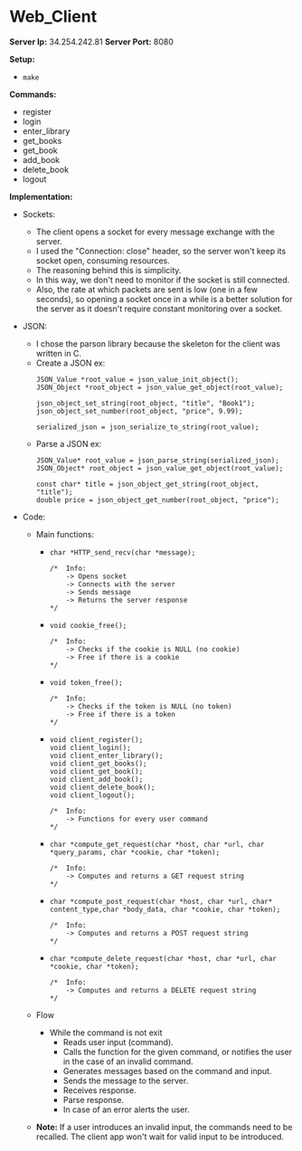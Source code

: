 # Web_Client

**Server Ip:** 34.254.242.81
**Server Port:** 8080

**Setup:**
-   ```
    make
    ```
    
**Commands:**
- register
- login
- enter_library
- get_books
- get_book
- add_book
- delete_book
- logout

**Implementation:**
- Sockets:
    - The client opens a socket for every message exchange with the server.
    - I used the "Connection: close" header, so the server won't keep its socket open, consuming resources.
    - The reasoning behind this is simplicity.
    - In this way, we don't need to monitor if the socket is still connected.
    - Also,  the rate at which packets are sent is low (one in a few seconds), so opening a socket once in a while is a better solution for the server as it doesn't require constant monitoring over a socket.

- JSON:
    - I chose the parson library because the skeleton for the client was written in C.
    - Create a JSON ex:
        ```
        JSON_Value *root_value = json_value_init_object();
        JSON_Object *root_object = json_value_get_object(root_value);

        json_object_set_string(root_object, "title", "Book1");
        json_object_set_number(root_object, "price", 9.99);

        serialized_json = json_serialize_to_string(root_value);
        ```
    - Parse a JSON ex:
        ```
        JSON_Value* root_value = json_parse_string(serialized_json);
        JSON_Object* root_object = json_value_get_object(root_value);

        const char* title = json_object_get_string(root_object, "title");
        double price = json_object_get_number(root_object, "price");
        ```

- Code:
    - Main functions:
        -   ```
            char *HTTP_send_recv(char *message);
            
            /*  Info:
                -> Opens socket 
                -> Connects with the server
                -> Sends message
                -> Returns the server response
            */
            ```
    
        -   ```
            void cookie_free();
            
            /*  Info:
                -> Checks if the cookie is NULL (no cookie)
                -> Free if there is a cookie
            */
            ```
        -   ```
            void token_free();
            
            /*  Info:
                -> Checks if the token is NULL (no token)
                -> Free if there is a token
            */
            ```
        -   ```
            void client_register();
            void client_login();
            void client_enter_library();
            void client_get_books();
            void client_get_book();
            void client_add_book();
            void client_delete_book();
            void client_logout();
            
            /*  Info:
                -> Functions for every user command
            */
            ```
        -   ```
            char *compute_get_request(char *host, char *url, char *query_params, char *cookie, char *token);
            
            /*  Info:
                -> Computes and returns a GET request string
            */
            ```
        -   ```
            char *compute_post_request(char *host, char *url, char* content_type,char *body_data, char *cookie, char *token);
            
            /*  Info:
                -> Computes and returns a POST request string
            */
            ```
        -   ```
            char *compute_delete_request(char *host, char *url, char *cookie, char *token);
            
            /*  Info:
                -> Computes and returns a DELETE request string
            */
            ```
    - Flow
        - While the command is not exit
            - Reads user input (command).
            - Calls the function for the given command, or notifies the user in the case of an invalid command.
            - Generates messages based on the command and input.
            - Sends the message to the server.
            - Receives response.
            - Parse response.
            - In case of an error alerts the user.
    
    - **Note:** If a user introduces an invalid input, the commands need to be recalled. The client app won't wait for valid input to be introduced.
 
